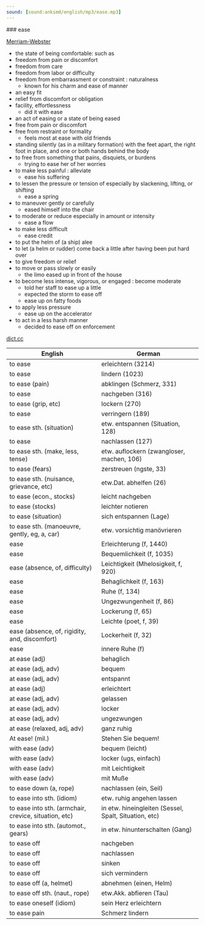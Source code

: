 ```yaml
---
sound: [sound:ankimd/english/mp3/ease.mp3]
---
```


\### ease

[Merriam-Webster](https://www.merriam-webster.com/dictionary/ease)

- the state of being comfortable: such as
- freedom from pain or discomfort
- freedom from care
- freedom from labor or difficulty
- freedom from embarrassment or constraint : naturalness
    - known for his charm and ease of manner
- an easy fit
- relief from discomfort or obligation
- facility, effortlessness
    - did it with ease
- an act of easing or a state of being eased
- free from pain or discomfort
- free from restraint or formality
    - feels most at ease with old friends
- standing silently (as in a military formation) with the feet apart, the right foot in place, and one or both hands behind the body
- to free from something that pains, disquiets, or burdens
    - trying to ease her of her worries
- to make less painful : alleviate
    - ease his suffering
- to lessen the pressure or tension of especially by slackening, lifting, or shifting
    - ease a spring
- to maneuver gently or carefully
    - eased himself into the chair
- to moderate or reduce especially in amount or intensity
    - ease a flow
- to make less difficult
    - ease credit
- to put the helm of (a ship) alee
- to let (a helm or rudder) come back a little after having been put hard over
- to give freedom or relief
- to move or pass slowly or easily
    - the limo eased up in front of the house
- to become less intense, vigorous, or engaged : become moderate
    - told her staff to ease up a little
    - expected the storm to ease off
    - ease up on fatty foods
- to apply less pressure
    - ease up on the accelerator
- to act in a less harsh manner
    - decided to ease off on enforcement

[dict.cc](https://www.dict.cc/ease)

| English        | German       |
| -------------- | ------------ |
| to ease | erleichtern (3214) |
| to ease | lindern (1023) |
| to ease (pain) | abklingen (Schmerz, 331) |
| to ease | nachgeben (316) |
| to ease (grip, etc) | lockern (270) |
| to ease | verringern (189) |
| to ease sth. (situation) | etw. entspannen (Situation, 128) |
| to ease | nachlassen (127) |
| to ease sth. (make, less, tense) | etw. auflockern (zwangloser, machen, 106) |
| to ease (fears) | zerstreuen (ngste, 33) |
| to ease sth. (nuisance, grievance, etc) | etw.Dat. abhelfen (26) |
| to ease (econ., stocks) | leicht nachgeben |
| to ease (stocks) | leichter notieren |
| to ease (situation) | sich entspannen (Lage) |
| to ease sth. (manoeuvre, gently, eg, a, car) | etw. vorsichtig manövrieren |
| ease | Erleichterung (f, 1440) |
| ease | Bequemlichkeit (f, 1035) |
| ease (absence, of, difficulty) | Leichtigkeit (Mhelosigkeit, f, 920) |
| ease | Behaglichkeit (f, 163) |
| ease | Ruhe (f, 134) |
| ease | Ungezwungenheit (f, 86) |
| ease | Lockerung (f, 65) |
| ease | Leichte (poet, f, 39) |
| ease (absence, of, rigidity, and, discomfort) | Lockerheit (f, 32) |
| ease | innere Ruhe (f) |
| at ease (adj) | behaglich |
| at ease (adj, adv) | bequem |
| at ease (adj, adv) | entspannt |
| at ease (adj) | erleichtert |
| at ease (adj, adv) | gelassen |
| at ease (adj, adv) | locker |
| at ease (adj, adv) | ungezwungen |
| at ease (relaxed, adj, adv) | ganz ruhig |
| At ease! (mil.) | Stehen Sie bequem! |
| with ease (adv) | bequem (leicht) |
| with ease (adv) | locker (ugs, einfach) |
| with ease (adv) | mit Leichtigkeit |
| with ease (adv) | mit Muße |
| to ease down (a, rope) | nachlassen (ein, Seil) |
| to ease into sth. (idiom) | etw. ruhig angehen lassen |
| to ease into sth. (armchair, crevice, situation, etc) | in etw. hineingleiten (Sessel, Spalt, Situation, etc) |
| to ease into sth. (automot., gears) | in etw. hinunterschalten (Gang) |
| to ease off | nachgeben |
| to ease off | nachlassen |
| to ease off | sinken |
| to ease off | sich vermindern |
| to ease off (a, helmet) | abnehmen (einen, Helm) |
| to ease off sth. (naut., rope) | etw.Akk. abfieren (Tau) |
| to ease oneself (idiom) | sein Herz erleichtern |
| to ease pain | Schmerz lindern |
